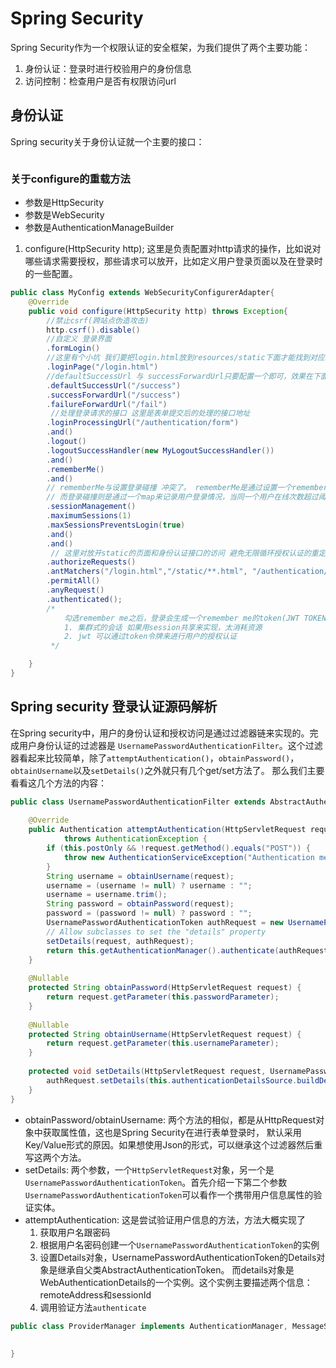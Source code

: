 # Spring Security 

Spring Security作为一个权限认证的安全框架，为我们提供了两个主要功能：
1. 身份认证：登录时进行校验用户的身份信息
2. 访问控制：检查用户是否有权限访问url


## 身份认证
Spring security关于身份认证就一个主要的接口：

```java

```

### 关于configure的重载方法

- 参数是HttpSecurity
- 参数是WebSecurity
- 参数是AuthenticationManageBuilder

1. configure(HttpSecurity http);
    这里是负责配置对http请求的操作，比如说对哪些请求需要授权，那些请求可以放开，比如定义用户登录页面以及在登录时的一些配置。
```java
public class MyConfig extends WebSecurityConfigurerAdapter{
    @Override    
    public void configure(HttpSecurity http) throws Exception{
        //禁止csrf(跨站点伪造攻击)    
        http.csrf().disable()
        //自定义 登录界面
        .formLogin()
        //这里有个小坑 我们要把login.html放到resources/static下面才能找到对应的页面，不然会报404
        .loginPage("/login.html")
        //defaultSuccessUrl 与 successForwardUrl只要配置一个即可，效果在下面会介绍
        .defaultSuccessUrl("/success")
        .successForwardUrl("/success")
        .failureForwardUrl("/fail")
         //处理登录请求的接口 这里是表单提交后的处理的接口地址
        .loginProcessingUrl("/authentication/form")
        .and()
        .logout()
        .logoutSuccessHandler(new MyLogoutSuccessHandler())
        .and()
        .rememberMe()
        .and()
        // rememberMe与设置登录碰撞 冲突了。 rememberMe是通过设置一个rememberMe的token来让用户在多个子系统内实现一次登录，处处使用。
        // 而登录碰撞则是通过一个map来记录用户登录情况，当同一个用户在线次数超过阈值之后会使之前有效的session失效
        .sessionManagement()
        .maximumSessions(1)
        .maxSessionsPreventsLogin(true)
        .and()
        .and()
         // 这里对放开static的页面和身份认证接口的访问 避免无限循环授权认证的重定向
        .authorizeRequests()
        .antMatchers("/login.html","/static/**.html", "/authentication/**")
        .permitAll()
        .anyRequest()
        .authenticated();
        /*
            勾选remember me之后，登录会生成一个remember me的token(JWT TOKEN是来维持无状态的会话的) 原因：
            1. 集群式的会话 如果用session共享来实现，太消耗资源
            2. jwt 可以通过token令牌来进行用户的授权认证
         */

    }
}
```

## Spring security 登录认证源码解析
在Spring security中，用户的身份认证和授权访问是通过过滤器链来实现的。完成用户身份认证的过滤器是
`UsernamePasswordAuthenticationFilter`。这个过滤器看起来比较简单，除了`attemptAuthentication()`，`obtainPassword()`，`obtainUsername`以及`setDetails()`之外就只有几个get/set方法了。
那么我们主要看看这几个方法的内容：
```java
public class UsernamePasswordAuthenticationFilter extends AbstractAuthenticationProcessingFilter {
    
    @Override
    public Authentication attemptAuthentication(HttpServletRequest request, HttpServletResponse response)
            throws AuthenticationException {
        if (this.postOnly && !request.getMethod().equals("POST")) {
            throw new AuthenticationServiceException("Authentication method not supported: " + request.getMethod());
        }
        String username = obtainUsername(request);
        username = (username != null) ? username : "";
        username = username.trim();
        String password = obtainPassword(request);
        password = (password != null) ? password : "";
        UsernamePasswordAuthenticationToken authRequest = new UsernamePasswordAuthenticationToken(username, password);
        // Allow subclasses to set the "details" property
        setDetails(request, authRequest);
        return this.getAuthenticationManager().authenticate(authRequest);
    }
    
    @Nullable
    protected String obtainPassword(HttpServletRequest request) {
        return request.getParameter(this.passwordParameter);
    }	
    
    @Nullable
    protected String obtainUsername(HttpServletRequest request) {
        return request.getParameter(this.usernameParameter);
    }
    
    protected void setDetails(HttpServletRequest request, UsernamePasswordAuthenticationToken authRequest) {
        authRequest.setDetails(this.authenticationDetailsSource.buildDetails(request));
    }
}
```
- obtainPassword/obtainUsername: 两个方法的相似，都是从HttpRequest对象中获取属性值，这也是Spring Security在进行表单登录时，
默认采用Key/Value形式的原因。如果想使用Json的形式，可以继承这个过滤器然后重写这两个方法。
- setDetails: 两个参数，一个`HttpServletRequest`对象，另一个是`UsernamePasswordAuthenticationToken`。首先介绍一下第二个参数  
 `UsernamePasswordAuthenticationToken`可以看作一个携带用户信息属性的验证实体。
- attemptAuthentication: 这是尝试验证用户信息的方法，方法大概实现了
    1. 获取用户名跟密码
    2. 根据用户名密码创建一个`UsernamePasswordAuthenticationToken`的实例
    3. 设置Details对象，UsernamePasswordAuthenticationToken的Details对象是继承自父类AbstractAuthenticationToken。
        而details对象是WebAuthenticationDetails的一个实例。这个实例主要描述两个信息：remoteAddress和sessionId
    4. 调用验证方法`authenticate`
    
```java
public class ProviderManager implements AuthenticationManager, MessageSourceAware, InitializingBean {
    
    
}
```